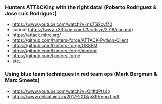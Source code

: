 ### Hunters ATT&CKing with the right data! (Roberto Rodriguez & Jose Luis Rodriguez)
* https://www.youtube.com/watch?v=ns75l2cvfZ0
* source (https://www.x33fcon.com/#!archive/2019/con.md)
* https://attack.mitre.org/
* https://github.com/hunters-forge/ATTACK-Python-Client
* https://github.com/hunters-forge/OSSEM
* https://github.com/hunters-forge/mordor
* https://github.com/hunters-forge
* etc...



### Using blue team techniques in red team ops (Mark Bergman & Marc Smeets)
 * https://www.youtube.com/watch?v=OjtftdPts4g
 * https://www.delaat.net/rp/2017-2018/p89/report.pdf


